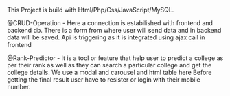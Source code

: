 This Project is build with Html/Php/Css/JavaScript/MySQL.

@CRUD-Operation - Here a connection is estabilished with frontend and backend db. 
There is a form from where user will send data and in backend data will be saved. 
Api is triggering as it is integrated using ajax call in frontend

@Rank-Predictor - It is a tool or feature that help user to predict a college as per their rank as well as they can search a particular college and get the college details. We use a modal and carousel and html table here
Before getting the final result user have to resister or login with their mobile number.